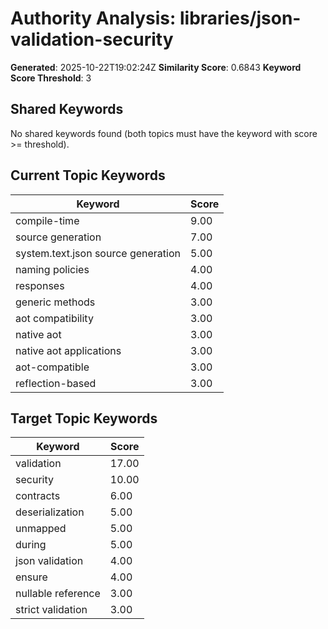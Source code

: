 # Authority Analysis: libraries/json-validation-security

**Generated**: 2025-10-22T19:02:24Z
**Similarity Score**: 0.6843
**Keyword Score Threshold**: 3

## Shared Keywords

No shared keywords found (both topics must have the keyword with score >= threshold).

## Current Topic Keywords

| Keyword | Score |
|---------|-------|
| compile-time | 9.00 |
| source generation | 7.00 |
| system.text.json source generation | 5.00 |
| naming policies | 4.00 |
| responses | 4.00 |
| generic methods | 3.00 |
| aot compatibility | 3.00 |
| native aot | 3.00 |
| native aot applications | 3.00 |
| aot-compatible | 3.00 |
| reflection-based | 3.00 |

## Target Topic Keywords

| Keyword | Score |
|---------|-------|
| validation | 17.00 |
| security | 10.00 |
| contracts | 6.00 |
| deserialization | 5.00 |
| unmapped | 5.00 |
| during | 5.00 |
| json validation | 4.00 |
| ensure | 4.00 |
| nullable reference | 3.00 |
| strict validation | 3.00 |

